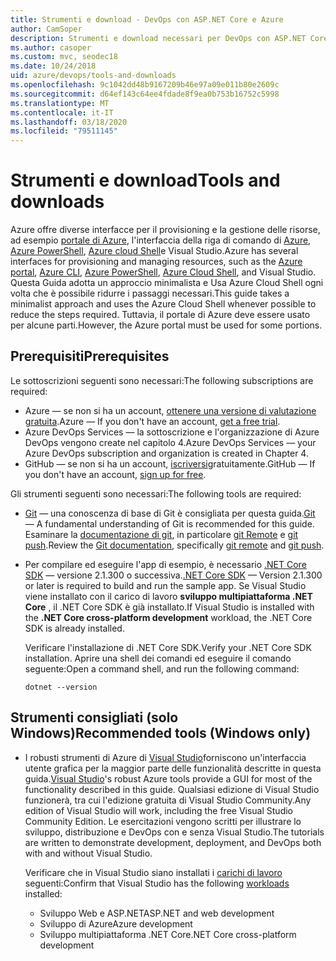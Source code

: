 ```yaml
---
title: Strumenti e download - DevOps con ASP.NET Core e Azure
author: CamSoper
description: Strumenti e download necessari per DevOps con ASP.NET Core e Azure.
ms.author: casoper
ms.custom: mvc, seodec18
ms.date: 10/24/2018
uid: azure/devops/tools-and-downloads
ms.openlocfilehash: 9c1042dd48b9167209b46e97a09e011b80e2609c
ms.sourcegitcommit: d64ef143c64ee4fdade8f9ea0b753b16752c5998
ms.translationtype: MT
ms.contentlocale: it-IT
ms.lasthandoff: 03/18/2020
ms.locfileid: "79511145"
---
```

# <a name="tools-and-downloads"></a><span data-ttu-id="09046-103">Strumenti e download</span><span class="sxs-lookup"><span data-stu-id="09046-103">Tools and downloads</span></span>

<span data-ttu-id="09046-104">Azure offre diverse interfacce per il provisioning e la gestione delle risorse, ad esempio [portale di Azure](https://portal.azure.com), l'interfaccia della riga di comando di [Azure](/cli/azure/), [Azure PowerShell](/powershell/azure/overview), [Azure cloud Shell](https://shell.azure.com/bash)e Visual Studio.</span><span class="sxs-lookup"><span data-stu-id="09046-104">Azure has several interfaces for provisioning and managing resources, such as the [Azure portal](https://portal.azure.com), [Azure CLI](/cli/azure/), [Azure PowerShell](/powershell/azure/overview), [Azure Cloud Shell](https://shell.azure.com/bash), and Visual Studio.</span></span> <span data-ttu-id="09046-105">Questa Guida adotta un approccio minimalista e Usa Azure Cloud Shell ogni volta che è possibile ridurre i passaggi necessari.</span><span class="sxs-lookup"><span data-stu-id="09046-105">This guide takes a minimalist approach and uses the Azure Cloud Shell whenever possible to reduce the steps required.</span></span> <span data-ttu-id="09046-106">Tuttavia, il portale di Azure deve essere usato per alcune parti.</span><span class="sxs-lookup"><span data-stu-id="09046-106">However, the Azure portal must be used for some portions.</span></span>

## <a name="prerequisites"></a><span data-ttu-id="09046-107">Prerequisiti</span><span class="sxs-lookup"><span data-stu-id="09046-107">Prerequisites</span></span>

<span data-ttu-id="09046-108">Le sottoscrizioni seguenti sono necessari:</span><span class="sxs-lookup"><span data-stu-id="09046-108">The following subscriptions are required:</span></span>

* <span data-ttu-id="09046-109">Azure &mdash; se non si ha un account, [ottenere una versione di valutazione gratuita](https://azure.microsoft.com/free/).</span><span class="sxs-lookup"><span data-stu-id="09046-109">Azure &mdash; If you don't have an account, [get a free trial](https://azure.microsoft.com/free/).</span></span>
* <span data-ttu-id="09046-110">Azure DevOps Services &mdash; la sottoscrizione e l'organizzazione di Azure DevOps vengono create nel capitolo 4.</span><span class="sxs-lookup"><span data-stu-id="09046-110">Azure DevOps Services &mdash; your Azure DevOps subscription and organization is created in Chapter 4.</span></span>
* <span data-ttu-id="09046-111">GitHub &mdash; se non si ha un account, [iscriversi](https://github.com/join)gratuitamente.</span><span class="sxs-lookup"><span data-stu-id="09046-111">GitHub &mdash; If you don't have an account, [sign up for free](https://github.com/join).</span></span>

<span data-ttu-id="09046-112">Gli strumenti seguenti sono necessari:</span><span class="sxs-lookup"><span data-stu-id="09046-112">The following tools are required:</span></span>

* <span data-ttu-id="09046-113">[Git](https://git-scm.com/downloads) &mdash; una conoscenza di base di Git è consigliata per questa guida.</span><span class="sxs-lookup"><span data-stu-id="09046-113">[Git](https://git-scm.com/downloads) &mdash; A fundamental understanding of Git is recommended for this guide.</span></span> <span data-ttu-id="09046-114">Esaminare la [documentazione di git](https://git-scm.com/doc), in particolare [git Remote](https://git-scm.com/docs/git-remote) e [git push](https://git-scm.com/docs/git-push).</span><span class="sxs-lookup"><span data-stu-id="09046-114">Review the [Git documentation](https://git-scm.com/doc), specifically [git remote](https://git-scm.com/docs/git-remote) and [git push](https://git-scm.com/docs/git-push).</span></span>
* <span data-ttu-id="09046-115">Per compilare ed eseguire l'app di esempio, è necessario [.NET Core SDK](https://dotnet.microsoft.com/download/) &mdash; versione 2.1.300 o successiva.</span><span class="sxs-lookup"><span data-stu-id="09046-115">[.NET Core SDK](https://dotnet.microsoft.com/download/) &mdash; Version 2.1.300 or later is required to build and run the sample app.</span></span> <span data-ttu-id="09046-116">Se Visual Studio viene installato con il carico di lavoro **sviluppo multipiattaforma .NET Core** , il .NET Core SDK è già installato.</span><span class="sxs-lookup"><span data-stu-id="09046-116">If Visual Studio is installed with the **.NET Core cross-platform development** workload, the .NET Core SDK is already installed.</span></span>

    <span data-ttu-id="09046-117">Verificare l'installazione di .NET Core SDK.</span><span class="sxs-lookup"><span data-stu-id="09046-117">Verify your .NET Core SDK installation.</span></span> <span data-ttu-id="09046-118">Aprire una shell dei comandi ed eseguire il comando seguente:</span><span class="sxs-lookup"><span data-stu-id="09046-118">Open a command shell, and run the following command:</span></span>

    ```dotnetcli
    dotnet --version
    ```

## <a name="recommended-tools-windows-only"></a><span data-ttu-id="09046-119">Strumenti consigliati (solo Windows)</span><span class="sxs-lookup"><span data-stu-id="09046-119">Recommended tools (Windows only)</span></span>

* <span data-ttu-id="09046-120">I robusti strumenti di Azure di [Visual Studio](https://visualstudio.microsoft.com)forniscono un'interfaccia utente grafica per la maggior parte delle funzionalità descritte in questa guida.</span><span class="sxs-lookup"><span data-stu-id="09046-120">[Visual Studio](https://visualstudio.microsoft.com)'s robust Azure tools provide a GUI for most of the functionality described in this guide.</span></span> <span data-ttu-id="09046-121">Qualsiasi edizione di Visual Studio funzionerà, tra cui l'edizione gratuita di Visual Studio Community.</span><span class="sxs-lookup"><span data-stu-id="09046-121">Any edition of Visual Studio will work, including the free Visual Studio Community Edition.</span></span> <span data-ttu-id="09046-122">Le esercitazioni vengono scritti per illustrare lo sviluppo, distribuzione e DevOps con e senza Visual Studio.</span><span class="sxs-lookup"><span data-stu-id="09046-122">The tutorials are written to demonstrate development, deployment, and DevOps both with and without Visual Studio.</span></span>

  <span data-ttu-id="09046-123">Verificare che in Visual Studio siano installati i [carichi di lavoro](/visualstudio/install/modify-visual-studio) seguenti:</span><span class="sxs-lookup"><span data-stu-id="09046-123">Confirm that Visual Studio has the following [workloads](/visualstudio/install/modify-visual-studio) installed:</span></span>

  * <span data-ttu-id="09046-124">Sviluppo Web e ASP.NET</span><span class="sxs-lookup"><span data-stu-id="09046-124">ASP.NET and web development</span></span>
  * <span data-ttu-id="09046-125">Sviluppo di Azure</span><span class="sxs-lookup"><span data-stu-id="09046-125">Azure development</span></span>
  * <span data-ttu-id="09046-126">Sviluppo multipiattaforma .NET Core</span><span class="sxs-lookup"><span data-stu-id="09046-126">.NET Core cross-platform development</span></span>
